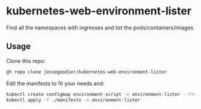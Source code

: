 # kubernetes-web-environment-lister

Find all the namespaces with ingresses and list the pods/containers/images

## Usage

Clone this repo:

```sh
gh repo clone jessegoodier/kubernetes-web-environment-lister
```

Edit the manifests to fit your needs and:

```sh
kubectl create configmap environment-script -n environment-lister --from-file kubectl-script-table.py
kubectl apply -f ./manifests -n environment-lister
```
